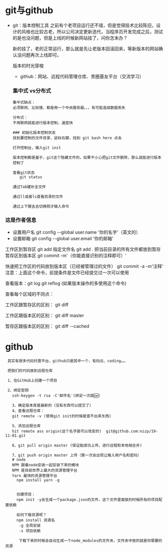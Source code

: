 # git与github

- git：版本控制工具
   之前有个老项目运行还不错，但是觉得技术比较陈旧，设计的风格也比较古老，所以公司决定更新选代，当程序员开发完成之后，测试的是也没问题，但是上线的时候新网站挂了，问你怎末办？

   新的挂了，老的正常运行，那么就是先让老版本回滚回来，等新版本的网站确认没问题再次上线即可。

   版本的时光穿梭

   - github：网站、远程代码管理仓库、贵圈基友平台（交流学习）

   ### 集中式  vs分布式
      集中式缺点：
      必须联网、比较慢、都是用一个中央服务器。、，有可能造成数据丢失

      分布式：
      不用联网就能进行版本控制，速度快

      ### 初始化版本控制状态
      找到要控制的文件目录，鼠标右键，找到 git bash here 点击

      打开控制台，输入git init

      版本控制都是基于，git这个隐藏文件的，如果不小心把git文件删除，那么就能进行版本控制了

      查看git状态
         git status

      通过Tab建补全文件

      通过ll或者ls查看目录的文件

      通过上下键去去切换刚才输入命令


### 这是作者信息
- 设置用户名   git config --global
user.name '你的名字'（英文的）
- 设置邮箱    git config --global
user.email '你的邮箱'


工作区到暂存区
  git add 指定文件名
  git add . 把当前目录的所有文件都放到暂存
  暂存区到版本区
  git commit -m'（你能直接识别的注释即可）'

  快速把工作区的代码放到版本区（已经被管理过的文件）
    git commit -a -m'注释'
      注意：上面这个命令，前提条件是文件已经提交过一次可以使用
      

   查看版本：git log
   git reflog  (如果版本操作的多使用这个命令)


   查看每个区域的不同点：

   工作区跟暂存区的区别：
   git diff

   工作区跟版本区的区别：
   git diff master

   暂存区跟版本区的区别：
   git diff --cached

   # github
     其实有很多代码托管平台，github只是其中一个，有码云、coding……

     把我们的代码放到远程仓库

     1、在GitHub上创建一个项目

     2、绑定密钥
       ssh-keygen -t rsa -C'邮件名'(绑定一次就🆗)

       3、确定版本库是最新的（没有东西可以提交了）
       4、查看远程仓库：
       git remote -v (使用git init的时候是查不出来东西)

       5、添加远程仓库
       hit remote ass origin(这个名字是可以改变的)  git@github.com:nizp/19-11-01.git

       6、git pull origin master (保证能成功上传，进行远程和本地相合并)

       7、git push origin master 上传（第一次会出现让输入用户名和密码）
       # node
       NPM 跟着node安装一起安装下来的模块
       NPM 是目前世界上最大的资源管理平台
       Yarn 最快的资源管理平台
         npm install yarn -g


         创建项目：
         npm init -y会生成一个package.json的文件，这个文件里面放的时候所有的项目配置依赖

         如何下载资源呢？
         npm install 资源名
          -g 全局安装
          -s 项目依赖

          下载下来的时候会自动生成一个node_modules的文件夹，文件夹中放的就是你需要的资源